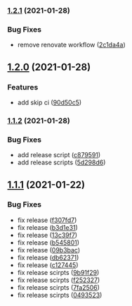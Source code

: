 ### [1.2.1](https://github.com/kuro-kuroite/test-github-actions-deploy/compare/v1.2.0...v1.2.1) (2021-01-28)


### Bug Fixes

* remove renovate workflow ([2c1da4a](https://github.com/kuro-kuroite/test-github-actions-deploy/commit/2c1da4a535f6f9e431dd47397eeb0d7e04fc8d13))

## [1.2.0](https://github.com/kuro-kuroite/test-github-actions-deploy/compare/v1.1.2...v1.2.0) (2021-01-28)


### Features

* add skip ci ([90d50c5](https://github.com/kuro-kuroite/test-github-actions-deploy/commit/90d50c5c9a5efa064e0a0bd4c7b72b0550162737))

### [1.1.2](https://github.com/kuro-kuroite/test-github-actions-deploy/compare/v1.1.1...v1.1.2) (2021-01-28)


### Bug Fixes

* add release script ([c879591](https://github.com/kuro-kuroite/test-github-actions-deploy/commit/c8795913e2fe3015a74452d54236514d69a5355d))
* add release scripts ([5d298d6](https://github.com/kuro-kuroite/test-github-actions-deploy/commit/5d298d63c1c8f0b3601eb3d943fb6d2bf09cb7d1))

## [1.1.1](https://github.com/kuro-kuroite/test-github-actions-deploy/compare/v1.1.0...v1.1.1) (2021-01-22)


### Bug Fixes

* fix release ([f307fd7](https://github.com/kuro-kuroite/test-github-actions-deploy/commit/f307fd7f576825aa8adc263f149dafef450ec945))
* fix release ([b3d1e31](https://github.com/kuro-kuroite/test-github-actions-deploy/commit/b3d1e319865b87e518af4ed5ee6387699703baec))
* fix release ([13c39f7](https://github.com/kuro-kuroite/test-github-actions-deploy/commit/13c39f7833ba0f2f83e33c34d269ec89f5f41d71))
* fix release ([b545801](https://github.com/kuro-kuroite/test-github-actions-deploy/commit/b5458019539c0f6356fd2edbb6151c781e81b819))
* fix release ([09b3bac](https://github.com/kuro-kuroite/test-github-actions-deploy/commit/09b3bac9588e953f5225e2db0a982df02ed5a161))
* fix release ([db62371](https://github.com/kuro-kuroite/test-github-actions-deploy/commit/db623711afa8bc54ac620b7863a2101c3a1b9560))
* fix release ([c127445](https://github.com/kuro-kuroite/test-github-actions-deploy/commit/c127445a7548c82f94056d45f504333a28b2ab1c))
* fix release scirpts ([9b91f29](https://github.com/kuro-kuroite/test-github-actions-deploy/commit/9b91f295d931507f500ce125ebeaf0df30591705))
* fix release scirpts ([f252327](https://github.com/kuro-kuroite/test-github-actions-deploy/commit/f252327022b3804b9a30deaade7da424227d0d73))
* fix release scirpts ([7fa2506](https://github.com/kuro-kuroite/test-github-actions-deploy/commit/7fa2506a4d8558ed44e8f9ef660ba1aa13012489))
* fix release scirpts ([0493523](https://github.com/kuro-kuroite/test-github-actions-deploy/commit/0493523d1b065b2cc06816a16daa791b8209bbfb))
